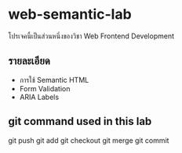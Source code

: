 # web-semantic-lab
โปรเจคนี้เป็นส่วนหนึ่งของวิชา Web Frontend Development

## รายละเอียด
- การใช้ Semantic HTML 
- Form Validation 
- ARIA Labels 
## git command used in this lab 
git push
git add
git checkout
git merge
git commit